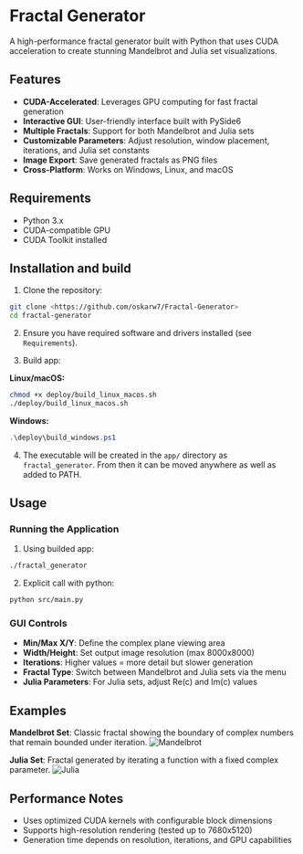 # Fractal Generator

A high-performance fractal generator built with Python that uses CUDA acceleration to create stunning Mandelbrot and Julia set visualizations.

## Features

- **CUDA-Accelerated**: Leverages GPU computing for fast fractal generation
- **Interactive GUI**: User-friendly interface built with PySide6
- **Multiple Fractals**: Support for both Mandelbrot and Julia sets
- **Customizable Parameters**: Adjust resolution, window placement, iterations, and Julia set constants
- **Image Export**: Save generated fractals as PNG files
- **Cross-Platform**: Works on Windows, Linux, and macOS

## Requirements

- Python 3.x
- CUDA-compatible GPU
- CUDA Toolkit installed

## Installation and build

1. Clone the repository:
```bash
git clone <https://github.com/oskarw7/Fractal-Generator>
cd fractal-generator
```

2. Ensure you have required software and drivers installed (see `Requirements`).

3. Build app:

**Linux/macOS:**
```bash
chmod +x deploy/build_linux_macos.sh
./deploy/build_linux_macos.sh
```

**Windows:**
```powershell
.\deploy\build_windows.ps1
```

4. The executable will be created in the `app/` directory as `fractal_generator`. From then it can be moved anywhere as well as added to PATH.

## Usage

### Running the Application

1. Using builded app:
```bash
./fractal_generator
```
 
2. Explicit call with python:
```bash
python src/main.py
```

### GUI Controls

- **Min/Max X/Y**: Define the complex plane viewing area
- **Width/Height**: Set output image resolution (max 8000x8000)
- **Iterations**: Higher values = more detail but slower generation
- **Fractal Type**: Switch between Mandelbrot and Julia sets via the menu
- **Julia Parameters**: For Julia sets, adjust Re(c) and Im(c) values

## Examples

**Mandelbrot Set**: Classic fractal showing the boundary of complex numbers that remain bounded under iteration.
![Mandelbrot](assets/mandelbrot_16:02:45_28.07.2025.png)

**Julia Set**: Fractal generated by iterating a function with a fixed complex parameter.
![Julia](assets/julia_16:15:38_28.07.2025.png)

## Performance Notes

- Uses optimized CUDA kernels with configurable block dimensions
- Supports high-resolution rendering (tested up to 7680x5120)
- Generation time depends on resolution, iterations, and GPU capabilities
